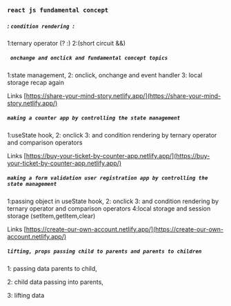 ### `react js fundamental concept `

##### : `condition rendering `: 
1:ternary operator (? :)
2:(short circuit &&)

##### ` onchange and onclick and fundamental concept topics`
1:state management,
2: onclick, onchange and event handler 
3: local storage recap again

Links [https://share-your-mind-story.netlify.app/](https://share-your-mind-story.netlify.app/)

##### `making a counter app by controlling the state management`
1:useState hook,
2: onclick 
3: and condition rendering by ternary operator and comparison operators

Links [https://buy-your-ticket-by-counter-app.netlify.app/](https://buy-your-ticket-by-counter-app.netlify.app/)

##### `making a form validation user registration app by controlling the state management`
1:passing object in useState hook,
2: onclick 
3: and condition rendering by ternary operator and comparison operators
4:local storage and session storage (setItem,getItem,clear)


Links [https://create-our-own-account.netlify.app/](https://create-our-own-account.netlify.app/)

##### `lifting, props passing child to parents and parents to children`
1: passing data parents to child,

2: child data passing into parents,

3: lifting data
